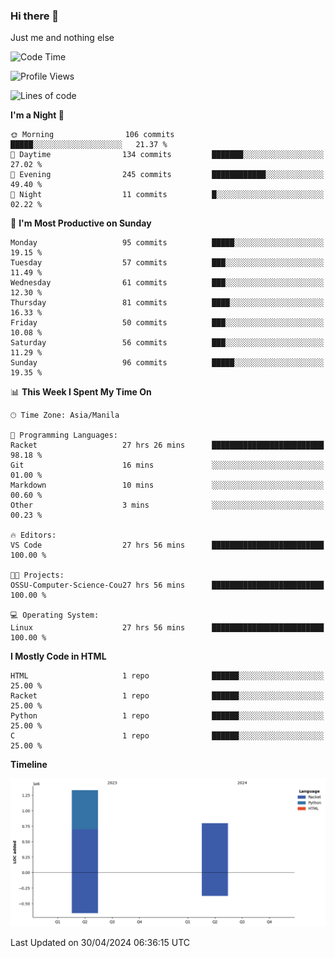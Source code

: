 ### Hi there 👋

Just me and nothing else


<!--START_SECTION:waka-->
![Code Time](http://img.shields.io/badge/Code%20Time-191%20hrs%2034%20mins-blue)

![Profile Views](http://img.shields.io/badge/Profile%20Views-5-blue)

![Lines of code](https://img.shields.io/badge/From%20Hello%20World%20I%27ve%20Written-2.1%20million%20lines%20of%20code-blue)

**I'm a Night 🦉** 

```text
🌞 Morning                106 commits         █████░░░░░░░░░░░░░░░░░░░░   21.37 % 
🌆 Daytime                134 commits         ███████░░░░░░░░░░░░░░░░░░   27.02 % 
🌃 Evening                245 commits         ████████████░░░░░░░░░░░░░   49.40 % 
🌙 Night                  11 commits          █░░░░░░░░░░░░░░░░░░░░░░░░   02.22 % 
```
📅 **I'm Most Productive on Sunday** 

```text
Monday                   95 commits          █████░░░░░░░░░░░░░░░░░░░░   19.15 % 
Tuesday                  57 commits          ███░░░░░░░░░░░░░░░░░░░░░░   11.49 % 
Wednesday                61 commits          ███░░░░░░░░░░░░░░░░░░░░░░   12.30 % 
Thursday                 81 commits          ████░░░░░░░░░░░░░░░░░░░░░   16.33 % 
Friday                   50 commits          ███░░░░░░░░░░░░░░░░░░░░░░   10.08 % 
Saturday                 56 commits          ███░░░░░░░░░░░░░░░░░░░░░░   11.29 % 
Sunday                   96 commits          █████░░░░░░░░░░░░░░░░░░░░   19.35 % 
```


📊 **This Week I Spent My Time On** 

```text
🕑︎ Time Zone: Asia/Manila

💬 Programming Languages: 
Racket                   27 hrs 26 mins      █████████████████████████   98.18 % 
Git                      16 mins             ░░░░░░░░░░░░░░░░░░░░░░░░░   01.00 % 
Markdown                 10 mins             ░░░░░░░░░░░░░░░░░░░░░░░░░   00.60 % 
Other                    3 mins              ░░░░░░░░░░░░░░░░░░░░░░░░░   00.23 % 

🔥 Editors: 
VS Code                  27 hrs 56 mins      █████████████████████████   100.00 % 

🐱‍💻 Projects: 
OSSU-Computer-Science-Cou27 hrs 56 mins      █████████████████████████   100.00 % 

💻 Operating System: 
Linux                    27 hrs 56 mins      █████████████████████████   100.00 % 
```

**I Mostly Code in HTML** 

```text
HTML                     1 repo              ██████░░░░░░░░░░░░░░░░░░░   25.00 % 
Racket                   1 repo              ██████░░░░░░░░░░░░░░░░░░░   25.00 % 
Python                   1 repo              ██████░░░░░░░░░░░░░░░░░░░   25.00 % 
C                        1 repo              ██████░░░░░░░░░░░░░░░░░░░   25.00 % 
```



**Timeline**

![Lines of Code chart](https://raw.githubusercontent.com/brutist/brutist/main/assets/bar_graph.png)


 Last Updated on 30/04/2024 06:36:15 UTC
<!--END_SECTION:waka-->
